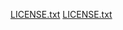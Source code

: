 [LICENSE.txt](https://github.com/gamelist1990/java_app/files/15426512/LICENSE.txt)
[LICENSE.txt](https://github.com/gamelist1990/java_app/files/15426512/LICENSE.txt)

